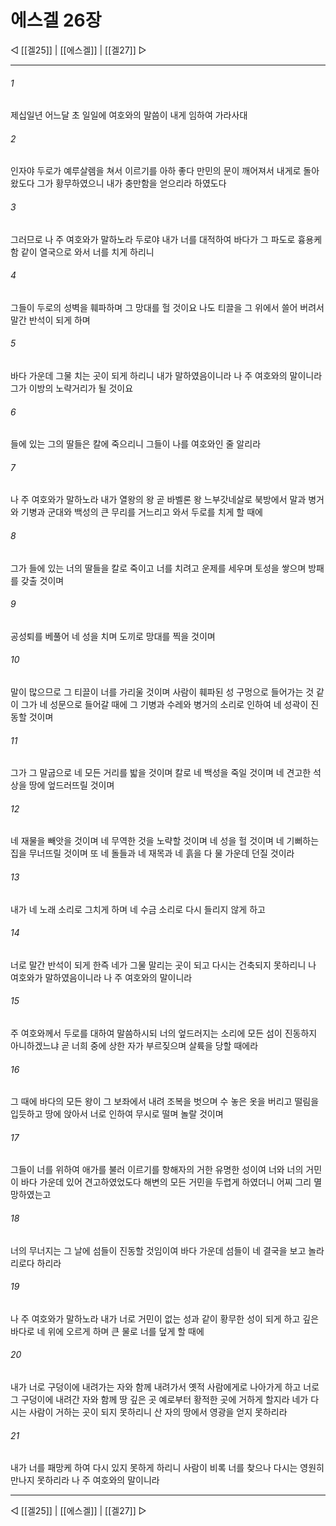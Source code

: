 ﻿# 에스겔 26장

◁ [[겔25]] | [[에스겔]] | [[겔27]] ▷
***

###### 1
제십일년 어느달 초 일일에 여호와의 말씀이 내게 임하여 가라사대

###### 2
인자야 두로가 예루살렘을 쳐서 이르기를 아하 좋다 만민의 문이 깨어져서 내게로 돌아왔도다 그가 황무하였으니 내가 충만함을 얻으리라 하였도다

###### 3
그러므로 나 주 여호와가 말하노라 두로야 내가 너를 대적하여 바다가 그 파도로 흉용케 함 같이 열국으로 와서 너를 치게 하리니

###### 4
그들이 두로의 성벽을 훼파하며 그 망대를 헐 것이요 나도 티끌을 그 위에서 쓸어 버려서 말간 반석이 되게 하며

###### 5
바다 가운데 그물 치는 곳이 되게 하리니 내가 말하였음이니라 나 주 여호와의 말이니라 그가 이방의 노략거리가 될 것이요

###### 6
들에 있는 그의 딸들은 칼에 죽으리니 그들이 나를 여호와인 줄 알리라

###### 7
나 주 여호와가 말하노라 내가 열왕의 왕 곧 바벨론 왕 느부갓네살로 북방에서 말과 병거와 기병과 군대와 백성의 큰 무리를 거느리고 와서 두로를 치게 할 때에

###### 8
그가 들에 있는 너의 딸들을 칼로 죽이고 너를 치려고 운제를 세우며 토성을 쌓으며 방패를 갖출 것이며

###### 9
공성퇴를 베풀어 네 성을 치며 도끼로 망대를 찍을 것이며

###### 10
말이 많으므로 그 티끌이 너를 가리울 것이며 사람이 훼파된 성 구멍으로 들어가는 것 같이 그가 네 성문으로 들어갈 때에 그 기병과 수레와 병거의 소리로 인하여 네 성곽이 진동할 것이며

###### 11
그가 그 말굽으로 네 모든 거리를 밟을 것이며 칼로 네 백성을 죽일 것이며 네 견고한 석상을 땅에 엎드러뜨릴 것이며

###### 12
네 재물을 빼앗을 것이며 네 무역한 것을 노략할 것이며 네 성을 헐 것이며 네 기뻐하는 집을 무너뜨릴 것이며 또 네 돌들과 네 재목과 네 흙을 다 물 가운데 던질 것이라

###### 13
내가 네 노래 소리로 그치게 하며 네 수금 소리로 다시 들리지 않게 하고

###### 14
너로 말간 반석이 되게 한즉 네가 그물 말리는 곳이 되고 다시는 건축되지 못하리니 나 여호와가 말하였음이니라 나 주 여호와의 말이니라

###### 15
주 여호와께서 두로를 대하여 말씀하시되 너의 엎드러지는 소리에 모든 섬이 진동하지 아니하겠느냐 곧 너희 중에 상한 자가 부르짖으며 살륙을 당할 때에라

###### 16
그 때에 바다의 모든 왕이 그 보좌에서 내려 조복을 벗으며 수 놓은 옷을 버리고 떨림을 입듯하고 땅에 앉아서 너로 인하여 무시로 떨며 놀랄 것이며

###### 17
그들이 너를 위하여 애가를 불러 이르기를 항해자의 거한 유명한 성이여 너와 너의 거민이 바다 가운데 있어 견고하였었도다 해변의 모든 거민을 두렵게 하였더니 어찌 그리 멸망하였는고

###### 18
너의 무너지는 그 날에 섬들이 진동할 것임이여 바다 가운데 섬들이 네 결국을 보고 놀라리로다 하리라

###### 19
나 주 여호와가 말하노라 내가 너로 거민이 없는 성과 같이 황무한 성이 되게 하고 깊은 바다로 네 위에 오르게 하며 큰 물로 너를 덮게 할 때에

###### 20
내가 너로 구덩이에 내려가는 자와 함께 내려가서 옛적 사람에게로 나아가게 하고 너로 그 구덩이에 내려간 자와 함께 땅 깊은 곳 예로부터 황적한 곳에 거하게 할지라 네가 다시는 사람이 거하는 곳이 되지 못하리니 산 자의 땅에서 영광을 얻지 못하리라

###### 21
내가 너를 패망케 하여 다시 있지 못하게 하리니 사람이 비록 너를 찾으나 다시는 영원히 만나지 못하리라 나 주 여호와의 말이니라

***
◁ [[겔25]] | [[에스겔]] | [[겔27]] ▷